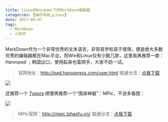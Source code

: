 ```yaml
---
title: Linux和Windows下的MarkDown编辑器
categories: [操作系统,Linux]
date: 2017-09-07
tags: 
  - MarkDown
  - 小软件
---
```

MarkDown作为一个非常优秀的文本语言，非常易学和易于使用，便是绝大多数优秀的编辑器都在Mac平台，而Win和Linux仅有少数几款，这里我再推荐一款：Haroopad ；韩国出口，使用起来也蛮顺手，大家不妨一试。
> 官网地址：http://pad.haroopress.com/user.html
> 城通分流：[点我下载](https://oengus.ctfile.com/fs/2577448-218806221)

<!-- more -->

![](http://p.jtree.cc/blog/170907/5B2dcd7Ge8.png)

还推荐一个
[Typora](https://typora.io/)
顺便再推荐一个“图床神器”：MPic，不说多看图：

![](http://p.jtree.cc/blog/170907/7di5j9k8ej.png)

> MPic官网：http://mpic.lzhaofu.cn/
> 城通分流：[点我下载](https://oengus.ctfile.com/fs/2577448-218807419)
